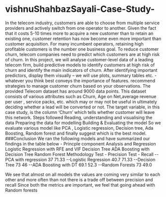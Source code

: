 # vishnuShahbazSayali-Case-Study-
In the telecom industry, customers are able to choose from multiple service providers and actively switch from one operator to another. Given the fact that it costs 5-10 times more to acquire a new customer than to retain an existing one, customer retention has now become even more important than customer acquisition. For many incumbent operators, retaining high profitable customers is the number one business goal. To reduce customer churn, telecom companies need to predict which customers are at high risk of churn. In this project, we will analyse customer-level data of a leading telecom firm, build predictive models to identify customers at high risk of churn and identify the main indicators of churn. After identifying important predictors, display them visually – we will use plots, summary tables etc. - whatever you think best conveys the importance of features. recommend strategies to manage customer churn based on your observations. The provided Telecom dataset has around 9000 data points. This dataset consists of various attributes such as Churn, Age on Net,average revenue per user , service packs, etc. which may or may not be useful in ultimately deciding whether a lead will be converted or not.
The target variable, in this case study, is the column ‘Churn’ which tells whether customer will leave this network. Steps followed Reading, understanding and visualising the data Preparing the data for modelling Building & Evaluating the model So we evaluate various model like PCA , Logistic regression, Decision tree, Ada Boosting, Random forest and finally suggest which is the best model. ###Conclusion We ran the following models and have summarized our findings in the table below -
Princple component Analysis and Regression
Logistic Regression with RFE and VIF
Decision Tree
ADA Boosting with Decision Tree
Random Forest
Methodology Test -    Precision Test - Recall
--PCA with regression     37           71.33
--Logistic Regression     40.7           71.33
--Decision Tree            73             46 
--ADA Boosting with DT      69.1          52.3
--Random Forests             73            49.0

We see that almost on all models the values are coming very similar to each other and more often than not there is a trade off between precision and recall Since both the metrics are important, we feel that going ahead with Random forests
